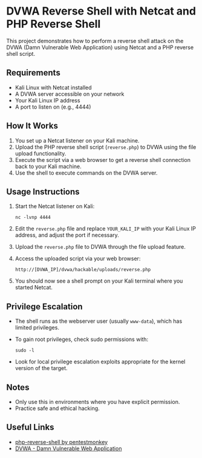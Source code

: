 # DVWA Reverse Shell with Netcat and PHP Reverse Shell

This project demonstrates how to perform a reverse shell attack on the DVWA (Damn Vulnerable Web Application) using Netcat and a PHP reverse shell script.

## Requirements

- Kali Linux with Netcat installed
- A DVWA server accessible on your network
- Your Kali Linux IP address
- A port to listen on (e.g., 4444)

## How It Works

1. You set up a Netcat listener on your Kali machine.
2. Upload the PHP reverse shell script (`reverse.php`) to DVWA using the file upload functionality.
3. Execute the script via a web browser to get a reverse shell connection back to your Kali machine.
4. Use the shell to execute commands on the DVWA server.

## Usage Instructions

1. Start the Netcat listener on Kali:

   ```
   nc -lvnp 4444
   ```

2. Edit the `reverse.php` file and replace `YOUR_KALI_IP` with your Kali Linux IP address, and adjust the port if necessary.

3. Upload the `reverse.php` file to DVWA through the file upload feature.

4. Access the uploaded script via your web browser:

   ```
   http://[DVWA_IP]/dvwa/hackable/uploads/reverse.php
   ```

5. You should now see a shell prompt on your Kali terminal where you started Netcat.

## Privilege Escalation

- The shell runs as the webserver user (usually `www-data`), which has limited privileges.
- To gain root privileges, check sudo permissions with:

  ```
  sudo -l
  ```

- Look for local privilege escalation exploits appropriate for the kernel version of the target.

## Notes

- Only use this in environments where you have explicit permission.
- Practice safe and ethical hacking.

## Useful Links

- [php-reverse-shell by pentestmonkey](https://github.com/pentestmonkey/php-reverse-shell)
- [DVWA - Damn Vulnerable Web Application](http://www.dvwa.co.uk/)
